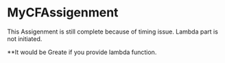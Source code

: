 # MyCFAssigenment


This Assigenment is still complete because of timing issue. Lambda part is not initiated.



**It would be Greate if you provide lambda function.
